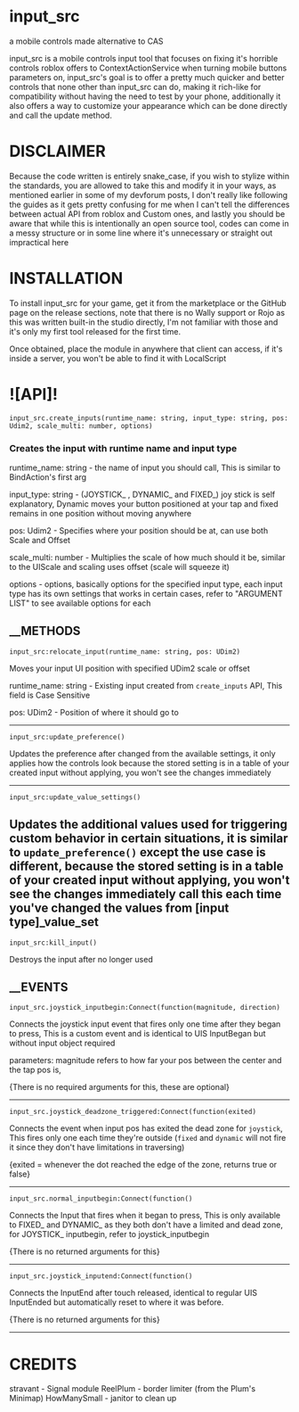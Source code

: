 # input_src
a mobile controls made alternative to CAS

input_src is a mobile controls input tool that focuses on fixing it's horrible controls roblox offers to ContextActionService when turning mobile buttons parameters on, input_src's goal is to offer a pretty much quicker and better controls that none other than input_src can do, making it rich-like for compatibility without having the need to test by your phone, additionally it also offers a way to customize your appearance which can be done directly and call the update method.

# DISCLAIMER 
Because the code written is entirely snake_case, if you wish to stylize within the standards, you are allowed to take this and modify it in your ways, as mentioned earlier in some of my devforum posts, I don't really like following the guides as it gets pretty confusing for me when I can't tell the differences between actual API from roblox and Custom ones, and lastly you should be aware that while this is intentionally an open source tool, codes can come in a messy structure or in some line where it's unnecessary or straight out impractical here

# INSTALLATION 
To install input_src for your game, get it from the marketplace or the GitHub page on the release sections, note that there is no Wally support or Rojo as this was written built-in the studio directly, I'm not familiar with those and it's only my first tool released for the first time.

Once obtained, place the module in anywhere that client can access, if it's inside a server, you won't be able to find it with LocalScript

# ![API]!

```luau
input_src.create_inputs(runtime_name: string, input_type: string, pos: Udim2, scale_multi: number, options)
```

### Creates the input with runtime name and input type
runtime_name: string - the name of input you should call, This is similar to BindAction's first arg

input_type: string - (JOYSTICK_ , DYNAMIC_ and FIXED_) joy stick is self explanatory, Dynamic moves your button positioned at your tap and fixed remains in one position without moving anywhere

pos: Udim2 - Specifies where your position should be at, can use both Scale and Offset

scale_multi: number - Multiplies the scale of how much should it be, similar to the UIScale and scaling uses offset (scale will squeeze it)

options - options, basically options for the specified input type, each input type has its own settings that works in certain cases, refer to "ARGUMENT LIST" to see available options for each

## __METHODS
```luau
input_src:relocate_input(runtime_name: string, pos: UDim2)
```
Moves your input UI position with specified UDim2 scale or offset

runtime_name: string - Existing input created from `create_inputs` API, This field is Case Sensitive

pos: UDim2 - Position of where it should go to

----------

```luau
input_src:update_preference()
```
Updates the preference after changed from the available settings, it only applies how the controls look
because the stored setting is in a table of your created input without applying, you won't see the changes immediately

----------
```luau
input_src:update_value_settings()
```
Updates the additional values used for triggering custom behavior in certain situations, it is similar to `update_preference()`
except the use case is different, because the stored setting is in a table of your created input without applying, you won't see the changes immediately
call this each time you've changed the values from [input type]_value_set
----------
```luau
input_src:kill_input()
```
Destroys the input after no longer used
## __EVENTS

```luau 
input_src.joystick_inputbegin:Connect(function(magnitude, direction)
```
Connects the joystick input event that fires only one time after they began to press, This is a custom event and is identical to UIS InputBegan but without input object required

parameters: magnitude refers to how far your pos between the center and the tap pos is, 

{There is no required arguments for this, these are optional}

__________

```luau
input_src.joystick_deadzone_triggered:Connect(function(exited)
```
Connects the event when input pos has exited the dead zone for `joystick`, This fires only one each time they're outside (`fixed` and `dynamic` will not fire it since they don't have limitations in traversing)

{exited = whenever the dot reached the edge of the zone, returns true or false}

__________

```luau
input_src.normal_inputbegin:Connect(function()
```
Connects the Input that fires when it began to press, This is only available to FIXED_ and DYNAMIC_ as they both don't have a limited and dead zone, for JOYSTICK_ inputbegin, refer to joystick_inputbegin

{There is no returned arguments for this}

__________

```luau
input_src.joystick_inputend:Connect(function()
```

Connects the InputEnd after touch released, identical to regular UIS InputEnded but automatically reset to where it was before.

{There is no returned arguments for this}

_______________

# CREDITS
stravant - Signal module
ReelPlum - border limiter (from the Plum's Minimap)
HowManySmall - janitor to clean up

